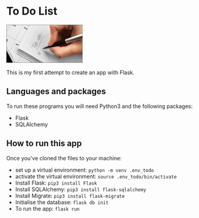# To Do List

<img src="pic.png" width="200" height="100">

This is my first attempt to create an app with Flask.

## Languages and packages
To run these programs you will need Python3 and the following packages:
* Flask
* SQLAlchemy
  
## How to run this app
Once you've cloned the files to your machine:
* set up a virtual environment: `python -m venv .env_todo`
* activate the virtual environment: `source .env_todo/bin/activate`
* Install Flask: `pip3 install Flask`
* Install SQLAlchemy: `pip3 install flask-sqlalchemy`
* Install Migrate: `pip3 install flask-migrate`
* Initialise the database: `flask db init`
* To run the app: `flask run`



